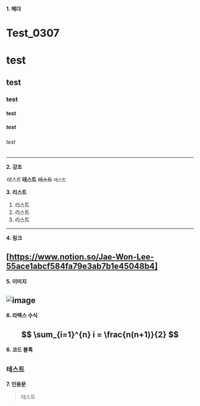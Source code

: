 **1. 헤더**


# Test_0307
# test
## test
### test
#### test
##### test
###### test
---
**2. 강조**

*테스트*
**테스트**
~~테스트~~
``테스트``

**3. 리스트**

1. 리스트
2. 리스트
3. 리스트
---
**4. 링크**

[https://www.notion.so/Jae-Won-Lee-55ace1abcf584fa79e3ab7b1e45048b4]
---

**5. 이미지**

![image](https://github.com/LeeJaeWon820/Test_0307/assets/159429403/90b45faf-2b66-469d-8503-433f29b969d8)
---

**6. 라텍스 수식**

$$
\sum_{i=1}^{n} i = \frac{n(n+1)}{2}
$$
---

**6. 코드 블록**

`테스트`
---
**7. 인용문**

> 테스트
